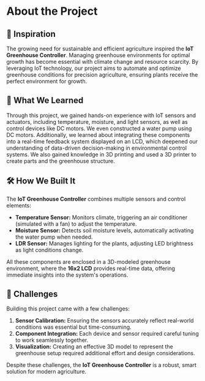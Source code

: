 # About the Project

## 🌱 Inspiration
The growing need for sustainable and efficient agriculture inspired the **IoT Greenhouse Controller**. Managing greenhouse environments for optimal growth has become essential with climate change and resource scarcity. By leveraging IoT technology, our project aims to automate and optimize greenhouse conditions for precision agriculture, ensuring plants receive the perfect environment for growth.

## 📘 What We Learned
Through this project, we gained hands-on experience with IoT sensors and actuators, including temperature, moisture, and light sensors, as well as control devices like DC motors. We even constructed a water pump using DC motors. Additionally, we learned about integrating these components into a real-time feedback system displayed on an LCD, which deepened our understanding of data-driven decision-making in environmental control systems. We also gained knowledge in 3D printing and used a 3D printer to create parts and the greenhouse structure.

## 🛠️ How We Built It
The **IoT Greenhouse Controller** combines multiple sensors and control elements:

- **Temperature Sensor:** Monitors climate, triggering an air conditioner (simulated with a fan) to adjust the temperature.
- **Moisture Sensor:** Detects soil moisture levels, automatically activating the water pump when needed.
- **LDR Sensor:** Manages lighting for the plants, adjusting LED brightness as light conditions change.

All these components are enclosed in a 3D-modeled greenhouse environment, where the **16x2 LCD** provides real-time data, offering immediate insights into the system's operations.

## 🚧 Challenges
Building this project came with a few challenges:

1. **Sensor Calibration:** Ensuring the sensors accurately reflect real-world conditions was essential but time-consuming.
2. **Component Integration:** Each device and sensor required careful tuning to work seamlessly together.
3. **Visualization:** Creating an effective 3D model to represent the greenhouse setup required additional effort and design considerations.

Despite these challenges, the **IoT Greenhouse Controller** is a robust, smart solution for modern agriculture.
